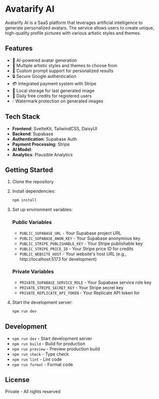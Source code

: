 # Avatarify AI

Avatarify AI is a SaaS platform that leverages artificial intelligence to generate personalized avatars. The service allows users to create unique, high-quality profile pictures with various artistic styles and themes.

## Features

- 🤖 AI-powered avatar generation
- 🎨 Multiple artistic styles and themes to choose from
- 📸 Custom prompt support for personalized results
- 🔒 Secure Google authentication
- 💳 Integrated payment system with Stripe
- 💾 Local storage for last generated image
- 🎯 Daily free credits for registered users
- 💧 Watermark protection on generated images

## Tech Stack

- **Frontend**: SvelteKit, TailwindCSS, DaisyUI
- **Backend**: Supabase
- **Authentication**: Supabase Auth
- **Payment Processing**: Stripe
- **AI Model**: 
- **Analytics**: Plausible Analytics

## Getting Started

1. Clone the repository
2. Install dependencies:
   ```bash
   npm install
   ```
3. Set up environment variables:

   ### Public Variables

   - `PUBLIC_SUPABASE_URL` - Your Supabase project URL
   - `PUBLIC_SUPABASE_ANON_KEY` - Your Supabase anonymous key
   - `PUBLIC_STRIPE_PUBLISHABLE_KEY` - Your Stripe publishable key
   - `PUBLIC_STRIPE_PRICE_ID` - Your Stripe price ID for credits
   - `PUBLIC_WEBSITE_HOST` - Your website's host URL (e.g., http://localhost:5173 for development)

   ### Private Variables

   - `PRIVATE_SUPABASE_SERVICE_ROLE` - Your Supabase service role key
   - `PRIVATE_STRIPE_SECRET_KEY` - Your Stripe secret key
   - `PRIVATE_REPLICATE_API_TOKEN` - Your Replicate API token for 

4. Start the development server:
   ```bash
   npm run dev
   ```

## Development

- `npm run dev` - Start development server
- `npm run build` - Build for production
- `npm run preview` - Preview production build
- `npm run check` - Type check
- `npm run lint` - Lint code
- `npm run format` - Format code

## License

Private - All rights reserved
